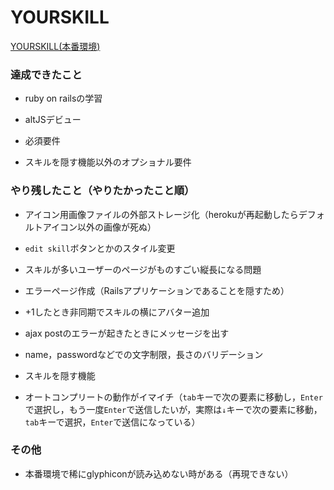 # YOURSKILL 

[YOURSKILL(本番環境)](https://webappsample.herokuapp.com/users/12)

### 達成できたこと

* ruby on railsの学習

* altJSデビュー

* 必須要件

* スキルを隠す機能以外のオプショナル要件


### やり残したこと（やりたかったこと順）

* アイコン用画像ファイルの外部ストレージ化（herokuが再起動したらデフォルトアイコン以外の画像が死ぬ）

* ```edit skill```ボタンとかのスタイル変更

* スキルが多いユーザーのページがものすごい縦長になる問題

* エラーページ作成（Railsアプリケーションであることを隠すため）

* +1したとき非同期でスキルの横にアバター追加

* ajax postのエラーが起きたときにメッセージを出す

* name，passwordなどでの文字制限，長さのバリデーション

* スキルを隠す機能

* オートコンプリートの動作がイマイチ（```tab```キーで次の要素に移動し，```Enter```で選択し，もう一度```Enter```で送信したいが，実際は```↓```キーで次の要素に移動，```tab```キーで選択，```Enter```で送信になっている）


### その他

* 本番環境で稀にglyphiconが読み込めない時がある（再現できない）
